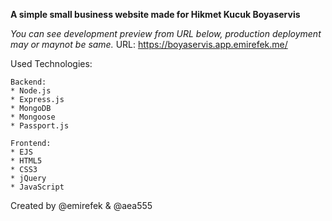 **A simple small business website made for Hikmet Kucuk Boyaservis**

*You can see development preview from URL below, production deployment may or maynot be same.*
URL: https://boyaservis.app.emirefek.me/

Used Technologies:

    Backend:
    * Node.js
    * Express.js
    * MongoDB
    * Mongoose
    * Passport.js
    
    Frontend:
    * EJS
    * HTML5
    * CSS3
    * jQuery
    * JavaScript

Created by @emirefek & @aea555